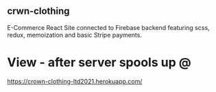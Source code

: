 ## crwn-clothing
E-Commerce React Site connected to Firebase backend featuring scss, redux, memoization and basic Stripe payments.

# View - after server spools up @
https://crown-clothing-ltd2021.herokuapp.com/
